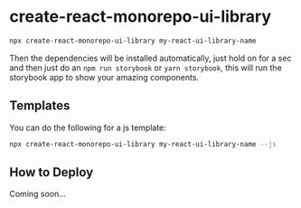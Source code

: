 # create-react-monorepo-ui-library

```bash
npx create-react-monorepo-ui-library my-react-ui-library-name
```

Then the dependencies will be installed automatically, just hold on for a sec and then just do an `npm run storybook` or
`yarn storybook`, this will run the storybook app to show your amazing components.

## Templates

You can do the following for a js template:

```bash
npx create-react-monorepo-ui-library my-react-ui-library-name --js
```

## How to Deploy

Coming soon...

